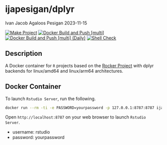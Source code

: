ijapesigan/dplyr
================
Ivan Jacob Agaloos Pesigan
2023-11-15

<!-- README.md is generated from .setup/readme/README.Rmd. Please edit that file -->
<!-- badges: start -->

[![Make
Project](https://github.com/ijapesigan/docker-dplyr/actions/workflows/make.yml/badge.svg)](https://github.com/ijapesigan/docker-dplyr/actions/workflows/make.yml)
[![Docker Build and Push
\[multi\]](https://github.com/ijapesigan/docker-dplyr/actions/workflows/docker-build-push-multi.yml.yml/badge.svg)](https://github.com/ijapesigan/docker-dplyr/actions/workflows/docker-build-push-multi.yml.yml)
[![Docker Build and Push \[multi\]
(Daily)](https://github.com/ijapesigan/docker-dplyr/actions/workflows/docker-build-push-daily-multi.yml/badge.svg)](https://github.com/ijapesigan/docker-dplyr/actions/workflows/docker-build-push-daily-multi.yml)
[![Shell
Check](https://github.com/ijapesigan/docker-dplyr/actions/workflows/shellcheck.yml/badge.svg)](https://github.com/ijapesigan/docker-dplyr/actions/workflows/shellcheck.yml)
<!-- badges: end -->

## Description

A Docker container for `R` projects based on the [Rocker
Project](https://rocker-project.org/) with dplyr backends for
linux/amd64 and linux/arm64 architectures.

## Docker Container

To launch `Rstudio Server`, run the following.

``` bash
docker run --rm -ti -e PASSWORD=yourpassword -p 127.0.0.1:8787:8787 ijapesigan/dplyr
```

Open `http://localhost:8787` on your web browser to launch
`Rstudio Server`.

- username: rstudio
- password: yourpassword
